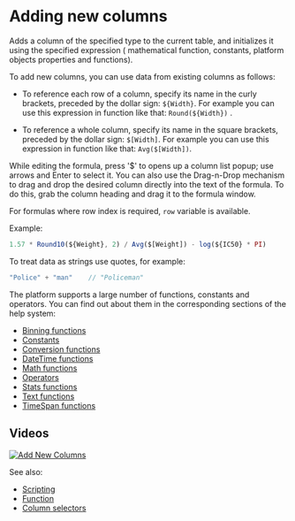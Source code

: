 <!-- TITLE: Add new column -->
<!-- SUBTITLE: -->

# Adding new columns

Adds a column of the specified type to the current table, and initializes it using the specified expression (
mathematical function, constants, platform objects properties and functions).

To add new columns, you can use data from existing columns as follows:

- To reference each row of a column, specify its name in the curly brackets, preceded by the dollar sign: `${Width}`.
  For example you can use this expression in function like that: `Round(${Width})`
  .

- To reference a whole column, specify its name in the square brackets, preceded by the dollar sign: `$[Width]`. For
  example you can use this expression in function like that: `Avg($[Width])`.

While editing the formula, press '$' to opens up a column list popup; use arrows and Enter to select it. You can also
use the Drag-n-Drop mechanism to drag and drop the desired column directly into the text of the formula. To do this,
grab the column heading and drag it to the formula window.

For formulas where row index is required, `row` variable is available.

Example:

```javascript
1.57 * Round10(${Weight}, 2) / Avg($[Weight]) - log(${IC50} * PI)
```

To treat data as strings use quotes, for example:

```javascript
"Police" + "man"    // "Policeman"
```

The platform supports a large number of functions, constants and operators. You can find out about them in the
corresponding sections of the help system:

- [Binning functions](functions/binning-functions.md)
- [Constants](functions/constants.md)
- [Conversion functions](functions/conversion-functions.md)
- [DateTime functions](functions/datetime-functions.md)
- [Math functions](functions/math-functions.md)
- [Operators](functions/operators.md)
- [Stats functions](functions/stats-functions.md)
- [Text functions](functions/text-functions.md)
- [TimeSpan functions](functions/timespan-functions.md)

## Videos

[![Add New Columns](../uploads/youtube/add_new_columns.png "Open on Youtube")](https://www.youtube.com/watch?v=-yTTaS_WOU4)

See also:

- [Scripting](../datagrok/grok-script.md)
- [Function](../datagrok/functions/function.md)
- [Column selectors](../visualize/viewers/column-selectors.md)
